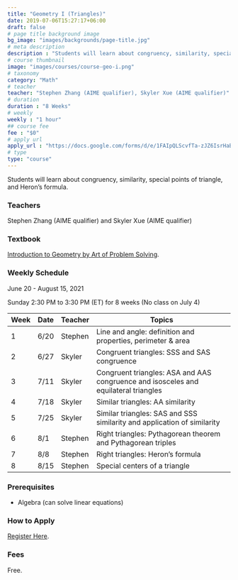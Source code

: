 ```yaml
---
title: "Geometry I (Triangles)"
date: 2019-07-06T15:27:17+06:00
draft: false
# page title background image
bg_image: "images/backgrounds/page-title.jpg"
# meta description
description : "Students will learn about congruency, similarity, special points of triangle, and Heron’s formula."
# course thumbnail
image: "images/courses/course-geo-i.png"
# taxonomy
category: "Math"
# teacher
teacher: "Stephen Zhang (AIME qualifier), Skyler Xue (AIME qualifier)"
# duration
duration : "8 Weeks"
# weekly
weekly : "1 hour"
## course fee
fee : "$0"
# apply url
apply_url : "https://docs.google.com/forms/d/e/1FAIpQLScvfTa-zJZ6IsrHaBjKnhP7-5VrYFs5FpRO3-FhqDc3-Si3sw/viewform"
# type
type: "course"
---
```


Students will learn about congruency, similarity, special points of triangle, and Heron’s formula.

### Teachers

Stephen Zhang (AIME qualifier) and Skyler Xue (AIME qualifier)

### Textbook

[Introduction to Geometry by Art of Problem Solving](https://artofproblemsolving.com/store/item/intro-geometry).

### Weekly Schedule

June 20 - August 15, 2021

Sunday 2:30 PM to 3:30 PM (ET) for 8 weeks (No class on July 4)

|Week | Date   |  Teacher   |  Topics
|-----|--------|------------|----------
|1    | 6/20   |  Stephen   |  Line and angle: definition and properties, perimeter & area
|2    | 6/27   |  Skyler    |  Congruent triangles: SSS and SAS congruence
|3    | 7/11   |  Skyler    |  Congruent triangles: ASA and AAS congruence and isosceles and equilateral triangles
|4    | 7/18   |  Skyler    |  Similar triangles: AA similarity
|5    | 7/25   |  Skyler    |  Similar triangles: SAS and SSS similarity and application of similarity
|6    | 8/1    |  Stephen   |  Right triangles: Pythagorean theorem and Pythagorean triples
|7    | 8/8    |  Stephen   |  Right triangles: Heron’s formula
|8    | 8/15   |  Stephen   |  Special centers of a triangle

### Prerequisites

* Algebra (can solve linear equations)

### How to Apply

[Register Here](https://docs.google.com/forms/d/e/1FAIpQLScvfTa-zJZ6IsrHaBjKnhP7-5VrYFs5FpRO3-FhqDc3-Si3sw/viewform).

### Fees

Free.
